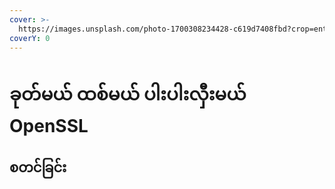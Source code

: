 ```yaml
---
cover: >-
  https://images.unsplash.com/photo-1700308234428-c619d7408fbd?crop=entropy&cs=srgb&fm=jpg&ixid=M3wxOTcwMjR8MHwxfHJhbmRvbXx8fHx8fHx8fDE3MDE5NDkxMzV8&ixlib=rb-4.0.3&q=85
coverY: 0
---
```


# ခုတ်မယ် ထစ်မယ် ပါးပါးလှီးမယ် OpenSSL

## စတင်ခြင်း




